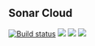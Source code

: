 ## Sonar Cloud

<!--
(https://sonarcloud.io/dashboard?id=sonar-cloud)
-->

[![Build status](https://ci.appveyor.com/api/projects/status/eo9bn0kicr5ol98p?svg=true)](https://ci.appveyor.com/project/wk-j/sonar-cloud)
[![](https://sonarcloud.io/api/project_badges/measure?project=sonar-cloud&metric=alert_status)](https://sonarcloud.io/dashboard?id=sonar-cloud)
[![](https://sonarcloud.io/api/project_badges/measure?project=sonar-cloud&metric=bugs)](https://sonarcloud.io/dashboard?id=sonar-cloud)
[![](https://sonarcloud.io/api/project_badges/measure?project=sonar-cloud&metric=code_smells)](https://sonarcloud.io/dashboard?id=sonar-cloud)